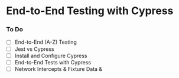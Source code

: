 # End-to-End Testing with Cypress

### To Do
- [ ] End-to-End (A-Z) Testing
- [ ] Jest vs Cypress
- [ ] Install and Configure Cypress
- [ ] End-to-End Tests with Cypress
- [ ] Network Intercepts & Fixture Data &
